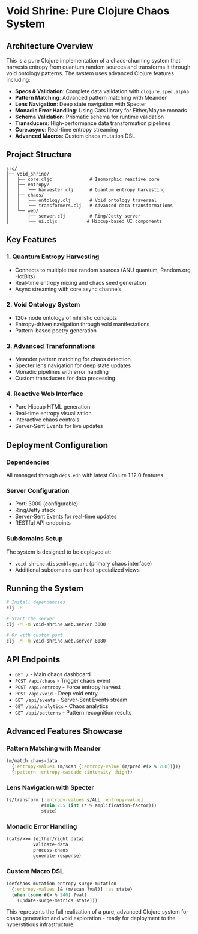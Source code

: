 # Void Shrine: Pure Clojure Chaos System

## Architecture Overview

This is a pure Clojure implementation of a chaos-churning system that harvests entropy from quantum random sources and transforms it through void ontology patterns. The system uses advanced Clojure features including:

- **Specs & Validation**: Complete data validation with `clojure.spec.alpha`
- **Pattern Matching**: Advanced pattern matching with Meander
- **Lens Navigation**: Deep state navigation with Specter  
- **Monadic Error Handling**: Using Cats library for Either/Maybe monads
- **Schema Validation**: Prismatic schema for runtime validation
- **Transducers**: High-performance data transformation pipelines
- **Core.async**: Real-time entropy streaming
- **Advanced Macros**: Custom chaos mutation DSL

## Project Structure

```
src/
├── void_shrine/
│   ├── core.cljc              # Isomorphic reactive core
│   ├── entropy/
│   │   └── harvester.clj      # Quantum entropy harvesting
│   ├── chaos/
│   │   ├── ontology.clj       # Void ontology traversal
│   │   └── transformers.clj   # Advanced data transformations
│   └── web/
│       ├── server.clj         # Ring/Jetty server
│       └── ui.cljc           # Hiccup-based UI components
```

## Key Features

### 1. Quantum Entropy Harvesting
- Connects to multiple true random sources (ANU quantum, Random.org, HotBits)
- Real-time entropy mixing and chaos seed generation
- Async streaming with core.async channels

### 2. Void Ontology System  
- 120+ node ontology of nihilistic concepts
- Entropy-driven navigation through void manifestations
- Pattern-based poetry generation

### 3. Advanced Transformations
- Meander pattern matching for chaos detection
- Specter lens navigation for deep state updates
- Monadic pipelines with error handling
- Custom transducers for data processing

### 4. Reactive Web Interface
- Pure Hiccup HTML generation
- Real-time entropy visualization
- Interactive chaos controls
- Server-Sent Events for live updates

## Deployment Configuration

### Dependencies
All managed through `deps.edn` with latest Clojure 1.12.0 features.

### Server Configuration
- Port: 3000 (configurable)
- Ring/Jetty stack
- Server-Sent Events for real-time updates
- RESTful API endpoints

### Subdomains Setup
The system is designed to be deployed at:
- `void-shrine.dissemblage.art` (primary chaos interface)
- Additional subdomains can host specialized views

## Running the System

```bash
# Install dependencies
clj -P

# Start the server
clj -M -m void-shrine.web.server 3000

# Or with custom port
clj -M -m void-shrine.web.server 8080
```

## API Endpoints

- `GET /` - Main chaos dashboard
- `POST /api/chaos` - Trigger chaos event  
- `POST /api/entropy` - Force entropy harvest
- `POST /api/void` - Deep void entry
- `GET /api/events` - Server-Sent Events stream
- `GET /api/analytics` - Chaos analytics
- `GET /api/patterns` - Pattern recognition results

## Advanced Features Showcase

### Pattern Matching with Meander
```clojure
(m/match chaos-data
  {:entropy-values (m/scan {:entropy-value (m/pred #(> % 200))})}
  {:pattern :entropy-cascade :intensity :high})
```

### Lens Navigation with Specter
```clojure
(s/transform [:entropy-values s/ALL :entropy-value] 
             #(min 255 (int (* % amplification-factor)))
             state)
```

### Monadic Error Handling
```clojure
(cats/>>= (either/right data)
          validate-data
          process-chaos
          generate-response)
```

### Custom Macro DSL
```clojure
(defchaos-mutation entropy-surge-mutation
  {:entropy-values [& (m/scan ?val)] :as state}
  (when (some #(> % 240) ?val)
    (update-surge-metrics state)))
```

This represents the full realization of a pure, advanced Clojure system for chaos generation and void exploration - ready for deployment to the hyperstitious infrastructure.